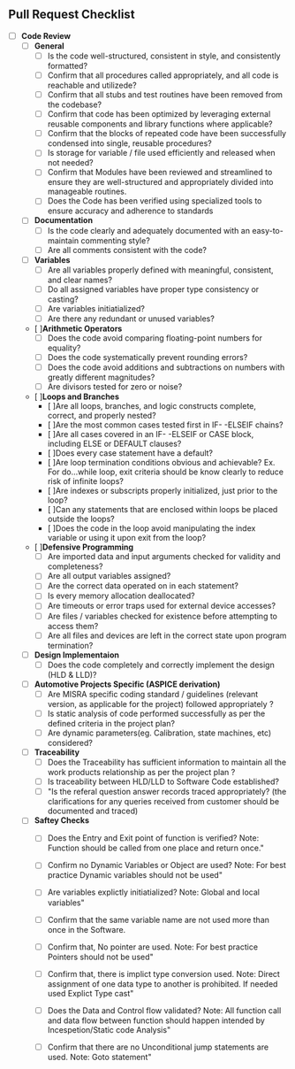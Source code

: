 ## Pull Request Checklist

- [ ] **Code Review**
  - [ ] **General**
    - [ ] Is the code well-structured, consistent in style, and consistently formatted?
    - [ ] Confirm that all procedures called appropriately, and all code is reachable and utilizede?
    - [ ] Confirm that all stubs and test routines have been removed from the codebase?
    - [ ] Confirm that code has been optimized by leveraging external reusable components and library functions where applicable?
    - [ ] Confirm that the blocks of repeated code have been successfully condensed into single, reusable procedures?
    - [ ] Is storage for variable  / file used efficiently  and released when not needed?
    - [ ] Confirm that Modules have been reviewed and streamlined to ensure they are well-structured and appropriately divided into manageable routines.
    - [ ] Does the Code has been verified using specialized tools to ensure accuracy and adherence to standards
  - [ ] **Documentation**
    - [ ] Is the code clearly and adequately documented with an easy-to-maintain commenting style?
    - [ ] Are all comments consistent with the code?
  - [ ] **Variables**
    - [ ] Are all variables properly defined with meaningful, consistent, and clear names?
    - [ ] Do all assigned variables have proper type consistency or casting?
    - [ ] Are variables initiatialized?
    - [ ] Are there any redundant or unused variables?
  - [ ]**Arithmetic Operators**
    - [ ] Does the code avoid comparing floating-point numbers for equality?
    - [ ] Does the code systematically prevent rounding errors?
    - [ ] Does the code avoid additions and subtractions on numbers with greatly different magnitudes?
    - [ ] Are divisors tested for zero or noise?
  - [ ]**Loops and Branches**
    - [ ]Are all loops, branches, and logic constructs complete, correct, and properly nested?
    - [ ]Are the most common cases tested first in IF- -ELSEIF chains?
    - [ ]Are all cases covered in an IF- -ELSEIF or CASE block, including ELSE or DEFAULT clauses?
    - [ ]Does every case statement have a default?
    - [ ]Are loop termination conditions obvious and achievable? Ex. For do…while loop, exit criteria should be know clearly to reduce risk of infinite loops?
    - [ ]Are indexes or subscripts properly initialized, just prior to the loop?
    - [ ]Can any statements that are enclosed within loops be placed outside the loops?
    - [ ]Does the code in the loop avoid manipulating the index variable or using it upon exit from the loop?
  - [ ]**Defensive Programming**
    - [ ]  Are imported data and input arguments checked for validity and completeness?
    - [ ]  Are all output variables assigned?
    - [ ]  Are the correct data operated on in each statement?
    - [ ]  Is every memory allocation deallocated?
    - [ ]  Are timeouts or error traps used for external device accesses?
    - [ ]  Are files / variables checked for existence before attempting to access them?
    - [ ]  Are all files and devices are left in the correct state upon program termination?
  - [ ] **Design Implementaion**
    - [ ] Does the code completely and correctly implement the design (HLD & LLD)?
  - [ ] **Automotive Projects Specific (ASPICE derivation)**
    - [ ] Are MISRA specific coding standard / guidelines (relevant version, as applicable for the project) followed appropriately ?
    - [ ] Is static analysis of code performed successfully as per the defined criteria in the project plan?
    - [ ] Are dynamic parameters(eg. Calibration, state machines, etc) considered?
  - [ ] **Traceability**
    - [ ] Does the Traceability has sufficient information to maintain all the work products relationship as per the project plan ?
    - [ ] Is traceability between HLD/LLD to Software Code established?
    - [ ] "Is the referal  question answer records traced appropriately? 
          (the clarifications for any queries received from customer should be documented and traced)
  - [ ] **Saftey Checks**
    - [ ] Does the Entry and Exit point of function is verified?
          Note: Function should be called from one place and return once."
    - [ ] Confirm no Dynamic Variables or Object are used?
          Note: For best practice Dynamic variables should not be used"
    - [ ] Are variables explictly initiatialized?
          Note: Global and local variables"
    - [ ] Confirm that the same variable name are not used more than once in the Software.
    - [ ] Confirm that, No pointer are used.
          Note: For best practice Pointers should not be used"
    - [ ] Confirm that, there is implict type conversion used.
          Note: Direct assignment of one data type to another is prohibited. If needed used Explict Type cast"
    - [ ] Does the Data and Control flow validated?
          Note: All function call and data flow between function should happen intended by Incespetion/Static code Analysis"
    - [ ] Confirm that there are no Unconditional jump statements are used.
          Note: Goto statement"	









